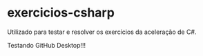 # exercicios-csharp
Utilizado para testar e resolver os exercícios da aceleração de C#.

Testando GitHub Desktop!!!
